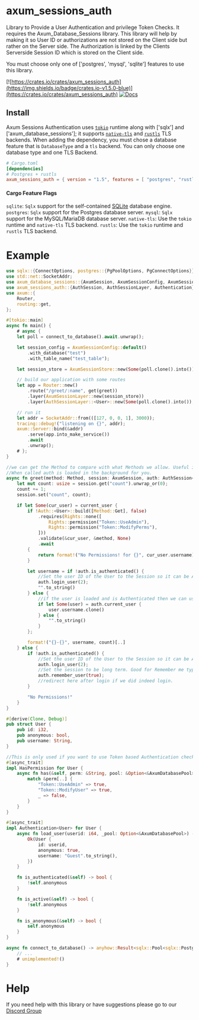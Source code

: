 # axum_sessions_auth

Library to Provide a User Authentication and privilege Token Checks. It requires the Axum_Database_Sessions library.
This library will help by making it so User ID or authorizations are not stored on the Client side but rather on the Server side.
The Authorization is linked by the Clients Serverside Session ID which is stored on the Client side.

You must choose only one of ['postgres', 'mysql', 'sqlite'] features to use this library.

[![https://crates.io/crates/axum_sessions_auth](https://img.shields.io/badge/crates.io-v1.5.0-blue)](https://crates.io/crates/axum_sessions_auth)
[![Docs](https://docs.rs/axum_sessions_auth/badge.svg)](https://docs.rs/axum_sessions_auth)

## Install

Axum Sessions Authentication uses [`tokio`] runtime along with ['sqlx'] and ['axum_database_sessions']; it supports [`native-tls`] and [`rustls`] TLS backends. When adding the dependency, you must chose a database feature that is `DatabaseType` and a `tls` backend. You can only choose one database type and one TLS Backend.

[`tokio`]: https://github.com/tokio-rs/tokio
[`native-tls`]: https://crates.io/crates/native-tls
[`rustls`]: https://crates.io/crates/rustls
[`sqlx`]: https://crates.io/crates/sqlx
[`axum_database_sessions`]: https://crates.io/crates/axum_database_sessions

```toml
# Cargo.toml
[dependencies]
# Postgres + rustls
axum_sessions_auth = { version = "1.5", features = [ "postgres", "rustls" ] }
```

#### Cargo Feature Flags
`sqlite`: `Sqlx` support for the self-contained [SQLite](https://sqlite.org/) database engine.
`postgres`: `Sqlx` support for the Postgres database server.
`mysql`: `Sqlx` support for the MySQL/MariaDB database server.
`native-tls`: Use the `tokio` runtime and `native-tls` TLS backend.
`rustls`: Use the `tokio` runtime and `rustls` TLS backend.


# Example

```rust
use sqlx::{ConnectOptions, postgres::{PgPoolOptions, PgConnectOptions}};
use std::net::SocketAddr;
use axum_database_sessions::{AxumSession, AxumSessionConfig, AxumSessionLayer, AxumDatabasePool};
use axum_sessions_auth::{AuthSession, AuthSessionLayer, Authentication};
use axum::{
    Router,
    routing::get,
};

#[tokio::main]
async fn main() {
    # async {
    let poll = connect_to_database().await.unwrap();

    let session_config = AxumSessionConfig::default()
        .with_database("test")
        .with_table_name("test_table");

    let session_store = AxumSessionStore::new(Some(poll.clone().into()), session_config);

    // build our application with some routes
    let app = Router::new()
        .route("/greet/:name", get(greet))
        .layer(AxumSessionLayer::new(session_store))
        .layer(AuthSessionLayer::<User>::new(Some(poll.clone().into()), Some(1)));

    // run it
    let addr = SocketAddr::from(([127, 0, 0, 1], 3000));
    tracing::debug!("listening on {}", addr);
    axum::Server::bind(&addr)
        .serve(app.into_make_service())
        .await
        .unwrap();
    # };
}

//we can get the Method to compare with what Methods we allow. Useful if thius supports multiple methods.
//When called auth is loaded in the background for you.
async fn greet(method: Method, session: AxumSession, auth: AuthSession<User>) -> &'static str {
    let mut count: usize = session.get("count").unwrap_or(0);
    count += 1;
    session.set("count", count);

    if let Some(cur_user) = current_user {
        if !Auth::<User>::build([Method::Get], false)
            .requires(Rights::none([
                Rights::permission("Token::UseAdmin"),
                Rights::permission("Token::ModifyPerms"),
            ]))
            .validate(&cur_user, &method, None)
            .await
        {
            return format!("No Permissions! for {}", cur_user.username)[];
        }

        let username = if !auth.is_authenticated() {
            //Set the user ID of the User to the Session so it can be Auto Loaded the next load or redirect
            auth.login_user(2);
            "".to_string()
        } else {
            //if the user is loaded and is Authenticated then we can use it.
            if let Some(user) = auth.current_user {
                user.username.clone()
            } else {
                "".to_string()
            }
        };

        format!("{}-{}", username, count)[..]
    } else {
        if !auth.is_authenticated() {
            //Set the user ID of the User to the Session so it can be Auto Loaded the next load or redirect
            auth.login_user(2);
            //Set the session to be long term. Good for Remember me type instances.
            auth.remember_user(true);
            //redirect here after login if we did indeed login.
        }

        "No Permissions!"
    }
}

#[derive(Clone, Debug)]
pub struct User {
    pub id: i32,
    pub anonymous: bool,
    pub username: String,
}

//This is only used if you want to use Token based Authentication checks
#[async_trait]
impl HasPermission for User {
    async fn has(&self, perm: &String, pool: &Option<&AxumDatabasePool>) -> bool {
        match &perm[..] {
            "Token::UseAdmin" => true,
            "Token::ModifyUser" => true,
            _ => false,
        }
    }
}

#[async_trait]
impl Authentication<User> for User {
    async fn load_user(userid: i64, _pool: Option<&AxumDatabasePool>) -> Result<User> {
        Ok(User {
            id: userid,
            anonymous: true,
            username: "Guest".to_string(),
        })
    }

    fn is_authenticated(&self) -> bool {
        !self.anonymous
    }

    fn is_active(&self) -> bool {
        !self.anonymous
    }

    fn is_anonymous(&self) -> bool {
        self.anonymous
    }
}

async fn connect_to_database() -> anyhow::Result<sqlx::Pool<sqlx::Postgres>> {
    // ...
    # unimplemented!()
}
```

# Help

If you need help with this library or have suggestions please go to our [Discord Group](https://discord.gg/xKkm7UhM36)
